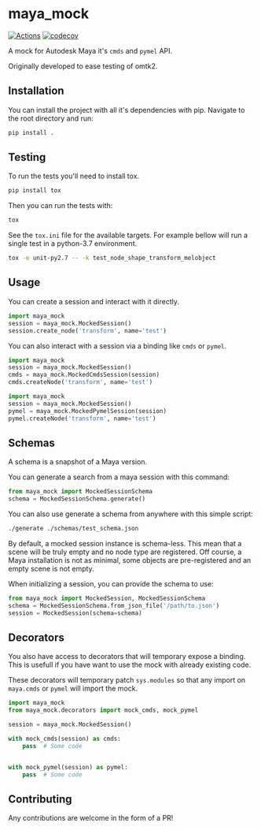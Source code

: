 # maya_mock

[![Actions](https://github.com/renaudll/maya-mock/workflows/tests/badge.svg)](https://github.com/renaudll/maya-mock/actions)
[![codecov](https://codecov.io/gh/renaudll/maya-mock/branch/master/graph/badge.svg)](https://codecov.io/gh/renaudll/maya-mock)


A mock for Autodesk Maya it's `cmds` and `pymel` API. 

Originally developed to ease testing of omtk2. 

## Installation

You can install the project with all it's dependencies with pip.
Navigate to the root directory and run:

```bash
pip install .
```

## Testing

To run the tests you'll need to install tox.

```bash
pip install tox
```

Then you can run the tests with:

```bash
tox
```

See the `tox.ini` file for the available targets.
For example bellow will run a single test in a python-3.7 environment.

```bash
tox -e unit-py2.7 -- -k test_node_shape_transform_melobject
```

## Usage

You can create a session and interact with it directly.

```python
import maya_mock
session = maya_mock.MockedSession()
session.create_node('transform', name='test')
```

You can also interact with a session via a binding like `cmds` or `pymel`.

```python
import maya_mock
session = maya_mock.MockedSession()
cmds = maya_mock.MockedCmdsSession(session)
cmds.createNode('transform', name='test')
```

```python
import maya_mock
session = maya_mock.MockedSession()
pymel = maya_mock.MockedPymelSession(session)
pymel.createNode('transform', name='test')
```

## Schemas

A schema is a snapshot of a Maya version.

You can generate a search from a maya session with this command:

```python
from maya_mock import MockedSessionSchema
schema = MockedSessionSchema.generate()
```

You can also use generate a schema from anywhere with this simple script:

```bash
./generate ./schemas/test_schema.json
```

By default, a mocked session instance is schema-less.
This mean that a scene will be truly empty and no node type are registered.
Off course, a Maya installation is not as minimal, some objects are pre-registered and an empty scene is not empty.

When initializing a session, you can provide the schema to use:

```python
from maya_mock import MockedSession, MockedSessionSchema
schema = MockedSessionSchema.from_json_file('/path/to.json')
session = MockedSession(schema=schema)
```

## Decorators

You also have access to decorators that will temporary expose a binding.
This is usefull if you have want to use the mock with already existing code.

These decorators will temporary patch `sys.modules` so that any import on  `maya.cmds` or `pymel` will import the mock.

```python
import maya_mock
from maya_mock.decorators import mock_cmds, mock_pymel

session = maya_mock.MockedSession()

with mock_cmds(session) as cmds:
    pass  # Some code


with mock_pymel(session) as pymel:
    pass  # Some code
```

## Contributing

Any contributions are welcome in the form of a PR! 
